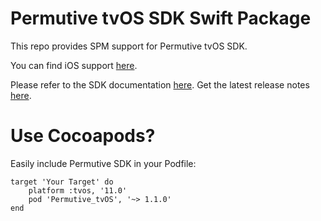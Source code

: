 # Permutive tvOS SDK Swift Package

This repo provides SPM support for Permutive tvOS SDK.

You can find iOS support [here](https://github.com/permutive-engineering/permutive-ios-spm).

Please refer to the SDK documentation [here](https://developer.permutive.com/docs/ios).
Get the latest release notes [here](https://developer.permutive.com/docs/ios-release-notes).

# Use Cocoapods?

Easily include Permutive SDK in your Podfile:

```
target 'Your Target' do
    platform :tvos, '11.0'
    pod 'Permutive_tvOS', '~> 1.1.0'
end
```
